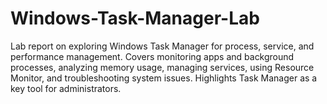 # Windows-Task-Manager-Lab
Lab report on exploring Windows Task Manager for process, service, and performance management. Covers monitoring apps and background processes, analyzing memory usage, managing services, using Resource Monitor, and troubleshooting system issues. Highlights Task Manager as a key tool for administrators.
